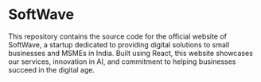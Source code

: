 # SoftWave
This repository contains the source code for the official website of SoftWave, a startup dedicated to providing digital solutions to small businesses and MSMEs in India. Built using React, this website showcases our services, innovation in AI, and commitment to helping businesses succeed in the digital age.
